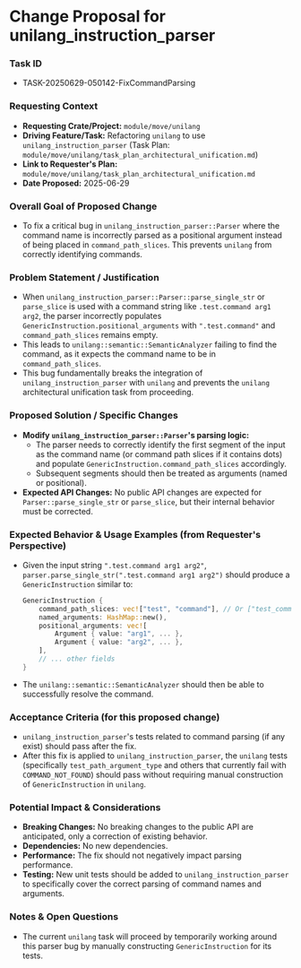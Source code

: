 # Change Proposal for unilang_instruction_parser

### Task ID
*   TASK-20250629-050142-FixCommandParsing

### Requesting Context
*   **Requesting Crate/Project:** `module/move/unilang`
*   **Driving Feature/Task:** Refactoring `unilang` to use `unilang_instruction_parser` (Task Plan: `module/move/unilang/task_plan_architectural_unification.md`)
*   **Link to Requester's Plan:** `module/move/unilang/task_plan_architectural_unification.md`
*   **Date Proposed:** 2025-06-29

### Overall Goal of Proposed Change
*   To fix a critical bug in `unilang_instruction_parser::Parser` where the command name is incorrectly parsed as a positional argument instead of being placed in `command_path_slices`. This prevents `unilang` from correctly identifying commands.

### Problem Statement / Justification
*   When `unilang_instruction_parser::Parser::parse_single_str` or `parse_slice` is used with a command string like `.test.command arg1 arg2`, the parser incorrectly populates `GenericInstruction.positional_arguments` with `".test.command"` and `command_path_slices` remains empty.
*   This leads to `unilang::semantic::SemanticAnalyzer` failing to find the command, as it expects the command name to be in `command_path_slices`.
*   This bug fundamentally breaks the integration of `unilang_instruction_parser` with `unilang` and prevents the `unilang` architectural unification task from proceeding.

### Proposed Solution / Specific Changes
*   **Modify `unilang_instruction_parser::Parser`'s parsing logic:**
    *   The parser needs to correctly identify the first segment of the input as the command name (or command path slices if it contains dots) and populate `GenericInstruction.command_path_slices` accordingly.
    *   Subsequent segments should then be treated as arguments (named or positional).
*   **Expected API Changes:** No public API changes are expected for `Parser::parse_single_str` or `parse_slice`, but their internal behavior must be corrected.

### Expected Behavior & Usage Examples (from Requester's Perspective)
*   Given the input string `".test.command arg1 arg2"`, `parser.parse_single_str(".test.command arg1 arg2")` should produce a `GenericInstruction` similar to:
    ```rust
    GenericInstruction {
        command_path_slices: vec!["test", "command"], // Or ["test_command"] if it's a single segment
        named_arguments: HashMap::new(),
        positional_arguments: vec![
            Argument { value: "arg1", ... },
            Argument { value: "arg2", ... },
        ],
        // ... other fields
    }
    ```
*   The `unilang::semantic::SemanticAnalyzer` should then be able to successfully resolve the command.

### Acceptance Criteria (for this proposed change)
*   `unilang_instruction_parser`'s tests related to command parsing (if any exist) should pass after the fix.
*   After this fix is applied to `unilang_instruction_parser`, the `unilang` tests (specifically `test_path_argument_type` and others that currently fail with `COMMAND_NOT_FOUND`) should pass without requiring manual construction of `GenericInstruction` in `unilang`.

### Potential Impact & Considerations
*   **Breaking Changes:** No breaking changes to the public API are anticipated, only a correction of existing behavior.
*   **Dependencies:** No new dependencies.
*   **Performance:** The fix should not negatively impact parsing performance.
*   **Testing:** New unit tests should be added to `unilang_instruction_parser` to specifically cover the correct parsing of command names and arguments.

### Notes & Open Questions
*   The current `unilang` task will proceed by temporarily working around this parser bug by manually constructing `GenericInstruction` for its tests.